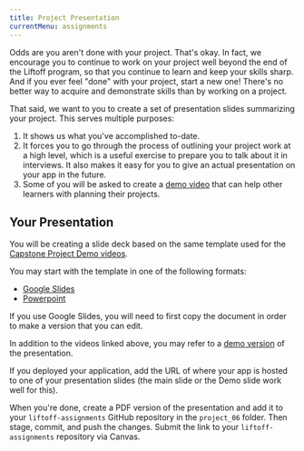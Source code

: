```yaml
---
title: Project Presentation
currentMenu: assignments
---
```


Odds are you aren't done with your project. That's okay. In fact, we encourage you to continue to work on your project well beyond the end of the Liftoff program, so that you continue to learn and keep your skills sharp. And if you ever feel "done" with your project, start a new one! There's no better way to acquire and demonstrate skills than by working on a project.

That said, we want to you to create a set of presentation slides summarizing your project. This serves multiple purposes:
1. It shows us what you've accomplished to-date.
2. It forces you to go through the process of outlining your project work at a high level, which is a useful exercise to prepare you to talk about it in interviews. It also makes it easy for you to give an actual presentation on your app in the future.
3. Some of you will be asked to create a [demo video](https://www.youtube.com/watch?v=_8LRJHkTqsg&list=PLs5n5nYB22fIdV_HMkekxx7Yt06lXUptT) that can help other learners with planning their projects.

## Your Presentation

You will be creating a slide deck based on the same template used for the [Capstone Project Demo videos](https://www.youtube.com/watch?v=_8LRJHkTqsg&list=PLs5n5nYB22fIdV_HMkekxx7Yt06lXUptT).

You may start with the template in one of the following formats:
- [Google Slides](https://docs.google.com/presentation/d/1Iuol2AdtEnVFTreOW9fBF71ZJbXvA--zI2mrxQzdP7o/edit#slide=id.p)
- [Powerpoint](https://www.dropbox.com/s/tvdipbfilwmtf8v/capstone-presentation-template.pptx?dl=0)

If you use Google Slides, you will need to first copy the document in order to make a version that you can edit.

In addition to the videos linked above, you may refer to a [demo version](./presentation-demo.pdf) of the presentation.

<aside class="aside-pro-tip" markdown="1">
If you deployed your application, add the URL of where your app is hosted to one of your presentation slides (the main slide or the Demo slide work well for this).
</aside>

When you're done, create a PDF version of the presentation and add it to your `liftoff-assignments` GitHub repository in the `project_06` folder. Then stage, commit, and push the changes. Submit the link to your `liftoff-assignments` repository via Canvas.
